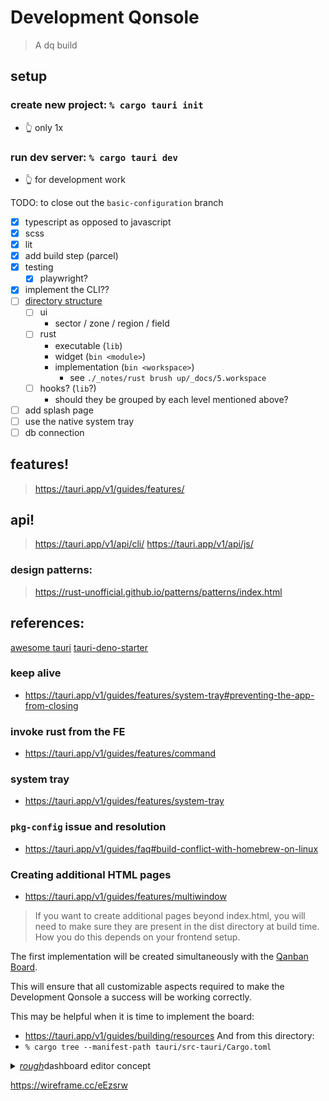 # Development Qonsole
> A dq build

## setup
### create new project: `% cargo tauri init`
- 👆 only 1x
### run dev server: `% cargo tauri dev`
- 👆 for development work

TODO: to close out the `basic-configuration` branch
- [x] typescript as opposed to javascript
- [x] scss
- [x] lit
- [x] add build step (parcel)
- [x] testing
  - [x] playwright?
- [x] implement the CLI??
- [ ] [directory structure](https://doc.rust-lang.org/book/ch07-02-defining-modules-to-control-scope-and-privacy.html)
  - [ ] ui
    - sector / zone / region / field
  - [ ] rust
    - executable (`lib`)
    - widget (`bin <module>`)
    - implementation (`bin <workspace>`)
      - see `./_notes/rust brush up/_docs/5.workspace`
  - [ ] hooks? (`lib`?)
    - should they be grouped by each level mentioned above?
- [ ] add splash page
- [ ] use the native system tray
- [ ] db connection

## features!
> https://tauri.app/v1/guides/features/
## api!
> https://tauri.app/v1/api/cli/
> https://tauri.app/v1/api/js/
### design patterns:
> https://rust-unofficial.github.io/patterns/patterns/index.html

## references:
[awesome tauri](https://github.com/tauri-apps/awesome-tauri)
[tauri-deno-starter](https://github.com/marc2332/tauri-deno-starter)

### keep alive
  - https://tauri.app/v1/guides/features/system-tray#preventing-the-app-from-closing

### invoke rust from the FE
  - https://tauri.app/v1/guides/features/command

### system tray
  - https://tauri.app/v1/guides/features/system-tray

### `pkg-config` issue and resolution
  - https://tauri.app/v1/guides/faq#build-conflict-with-homebrew-on-linux

### Creating additional HTML pages
  - https://tauri.app/v1/guides/features/multiwindow
> If you want to create additional pages beyond index.html, you will need to make sure they are present in the dist directory at build time. How you do this depends on your frontend setup.


The first implementation will be created simultaneously with the [Qanban Board](//github.com/DownQuark-Work/downquark.applicationFoss.QanbanBoard).

This will ensure that all customizable aspects required to make the Development Qonsole a success will be working correctly.

This may be helpful when it is time to implement the board:
- https://tauri.app/v1/guides/building/resources
And from this directory:
- `% cargo tree --manifest-path tauri/src-tauri/Cargo.toml`

<details><summary><u><i>rough</i></u>dashboard editor concept</summary>
<img width="1048" alt="Screenshot 2023-12-22 at 02 14 51" src="https://github.com/DownQuark-Work/downquark.applicationFoss.DevQon/assets/40064794/645c2d8e-2553-45bd-a7ac-30c7bb9e7fa8">
</details>

https://wireframe.cc/eEzsrw
